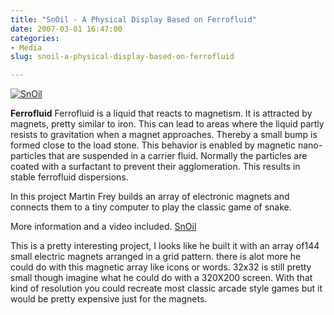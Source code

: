 ```yaml
---
title: "SnOil - A Physical Display Based on Ferrofluid"
date: 2007-03-01 16:47:00
categories:
- Media
slug: snoil-a-physical-display-based-on-ferrofluid

---
```


<a href="/public/uploads/2007/02/snoil_470x264.jpg" title="SnOil"><img src="/public/uploads/2007/02/snoil_470x264.jpg" alt="SnOil" border="0" /></a>

<strong>Ferrofluid</strong>
Ferrofluid is a liquid that reacts to magnetism. It is attracted by magnets, pretty similar to iron. This can lead to areas where the liquid partly resists to gravitation when a magnet approaches. Thereby a small bump is formed close to the load stone. This behavior is enabled by magnetic nano-particles that are suspended in a carrier fluid. Normally the particles are coated with a surfactant to prevent their agglomeration. This results in stable ferrofluid dispersions.

In this project Martin Frey builds an array of electronic magnets and connects them to a tiny computer to play the classic game of snake.

More information and a video included. <a href="http://www.freymartin.de/en/projects/snoil">SnOil</a>

This is a pretty interesting project, I looks like he built it with an array of144 small electric magnets arranged in a grid pattern. there is alot more he could do with this magnetic array like icons or words. 32x32 is still pretty small though imagine what he could do with a 320X200 screen. With that kind of resolution you could recreate most classic arcade style games but it would be pretty expensive just for the magnets.

<object width="425" height="350"><param name="movie" value="http://www.youtube.com/v/uAO5dTBMDkY"></param><param name="wmode" value="transparent"></param><embed src="http://www.youtube.com/v/uAO5dTBMDkY" type="application/x-shockwave-flash" wmode="transparent" width="425" height="350"></embed></object>
